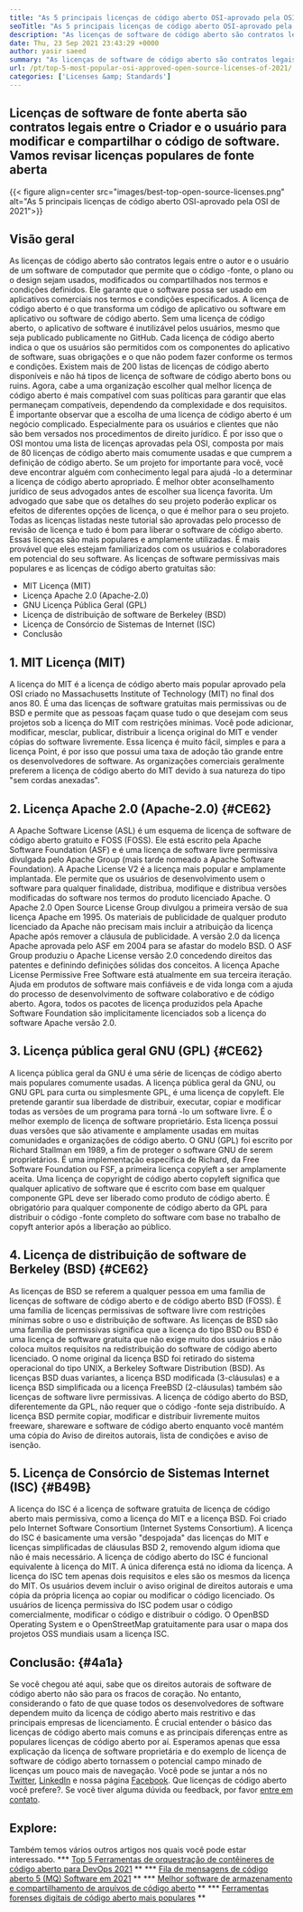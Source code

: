 ```yaml
---
title: "As 5 principais licenças de código aberto OSI-aprovado pela OSI de 2021" 
seoTitle: "As 5 principais licenças de código aberto OSI-aprovado pela OSI de 2021" 
description: "As licenças de software de código aberto são contratos legais entre o Criador e o usuário para modificar e compartilhar o código de software. Vamos revisar licenças populares de fonte aberta" 
date: Thu, 23 Sep 2021 23:43:29 +0000
author: yasir saeed
summary: "As licenças de software de código aberto são contratos legais entre o Criador e o usuário para modificar e compartilhar o código de software. Vamos revisar licenças populares de fonte aberta" 
url: /pt/top-5-most-popular-osi-approved-open-source-licenses-of-2021/
categories: ['Licenses &amp; Standards']
---
```


## Licenças de software de fonte aberta são contratos legais entre o Criador e o usuário para modificar e compartilhar o código de software. Vamos revisar licenças populares de fonte aberta

{{< figure align=center src="images/best-top-open-source-licenses.png" alt="As 5 principais licenças de código aberto OSI-aprovado pela OSI de 2021">}}


## **Visão geral**
As licenças de código aberto são contratos legais entre o autor e o usuário de um software de computador que permite que o código -fonte, o plano ou o design sejam usados, modificados ou compartilhados nos termos e condições definidos. Ele garante que o software possa ser usado em aplicativos comerciais nos termos e condições especificados. A licença de código aberto é o que transforma um código de aplicativo ou software em aplicativo ou software de código aberto. Sem uma licença de código aberto, o aplicativo de software é inutilizável pelos usuários, mesmo que seja publicado publicamente no GitHub. Cada licença de código aberto indica o que os usuários são permitidos com os componentes do aplicativo de software, suas obrigações e o que não podem fazer conforme os termos e condições.
Existem mais de 200 listas de licenças de código aberto disponíveis e não há tipos de licença de software de código aberto bons ou ruins. Agora, cabe a uma organização escolher qual melhor licença de código aberto é mais compatível com suas políticas para garantir que elas permaneçam compatíveis, dependendo da complexidade e dos requisitos. É importante observar que a escolha de uma licença de código aberto é um negócio complicado. Especialmente para os usuários e clientes que não são bem versados ​​nos procedimentos de direito jurídico. É por isso que o OSI montou uma lista de licenças aprovadas pela OSI, composta por mais de 80 licenças de código aberto mais comumente usadas e que cumprem a definição de código aberto.
Se um projeto for importante para você, você deve encontrar alguém com conhecimento legal para ajudá -lo a determinar a licença de código aberto apropriado. É melhor obter aconselhamento jurídico de seus advogados antes de escolher sua licença favorita. Um advogado que sabe que os detalhes do seu projeto poderão explicar os efeitos de diferentes opções de licença, o que é melhor para o seu projeto. Todas as licenças listadas neste tutorial são aprovadas pelo processo de revisão de licença e tudo é bom para liberar o software de código aberto. Essas licenças são mais populares e amplamente utilizadas. É mais provável que eles estejam familiarizados com os usuários e colaboradores em potencial do seu software. As licenças de software permissivas mais populares e as licenças de código aberto gratuitas são:
  * MIT Licença (MIT)
  * Licença Apache 2.0 (Apache-2.0)
  * GNU Licença Pública Geral (GPL)
  * Licença de distribuição de software de Berkeley (BSD)
  * Licença de Consórcio de Sistemas de Internet (ISC)
  * Conclusão

## 1. MIT Licença (MIT)
A licença do MIT é a licença de código aberto mais popular aprovado pela OSI criado no Massachusetts Institute of Technology (MIT) no final dos anos 80. É uma das licenças de software gratuitas mais permissivas ou de BSD e permite que as pessoas façam quase tudo o que desejam com seus projetos sob a licença do MIT com restrições mínimas.
Você pode adicionar, modificar, mesclar, publicar, distribuir a licença original do MIT e vender cópias do software livremente. Essa licença é muito fácil, simples e para a licença Point, é por isso que possui uma taxa de adoção tão grande entre os desenvolvedores de software. As organizações comerciais geralmente preferem a licença de código aberto do MIT devido à sua natureza do tipo "sem cordas anexadas".

## 2. Licença Apache 2.0 (Apache-2.0) {#CE62}
A Apache Software License (ASL) é um esquema de licença de software de código aberto gratuito e FOSS (FOSS). Ele está escrito pela Apache Software Foundation (ASF) e é uma licença de software livre permissiva divulgada pelo Apache Group (mais tarde nomeado a Apache Software Foundation). A Apache License V2 é a licença mais popular e amplamente implantada. Ele permite que os usuários de desenvolvimento usem o software para qualquer finalidade, distribua, modifique e distribua versões modificadas do software nos termos do produto licenciado Apache. O Apache 2.0 Open Source License Group divulgou a primeira versão de sua licença Apache em 1995.
Os materiais de publicidade de qualquer produto licenciado da Apache não precisam mais incluir a atribuição da licença Apache após remover a cláusula de publicidade. A versão 2.0 da licença Apache aprovada pelo ASF em 2004 para se afastar do modelo BSD. O ASF Group produziu o Apache License versão 2.0 concedendo direitos das patentes e definindo definições sólidas dos conceitos. A licença Apache License Permissive Free Software está atualmente em sua terceira iteração. Ajuda em produtos de software mais confiáveis ​​e de vida longa com a ajuda do processo de desenvolvimento de software colaborativo e de código aberto. Agora, todos os pacotes de licença produzidos pela Apache Software Foundation são implicitamente licenciados sob a licença do software Apache versão 2.0.

## 3. Licença pública geral GNU (GPL) {#CE62}
A licença pública geral da GNU é uma série de licenças de código aberto mais populares comumente usadas. A licença pública geral da GNU, ou GNU GPL para curta ou simplesmente GPL, é uma licença de copyleft. Ele pretende garantir sua liberdade de distribuir, executar, copiar e modificar todas as versões de um programa para torná -lo um software livre. É o melhor exemplo de licença de software proprietário. Esta licença possui duas versões que são ativamente e amplamente usadas em muitas comunidades e organizações de código aberto.
O GNU (GPL) foi escrito por Richard Stallman em 1989, a fim de proteger o software GNU de serem proprietários. É uma implementação específica de Richard, da Free Software Foundation ou FSF, a primeira licença copyleft a ser amplamente aceita. Uma licença de copyright de código aberto copyleft significa que qualquer aplicativo de software que é escrito com base em qualquer componente GPL deve ser liberado como produto de código aberto. É obrigatório para qualquer componente de código aberto da GPL para distribuir o código -fonte completo do software com base no trabalho de copyft anterior após a liberação ao público.

## 4. Licença de distribuição de software de Berkeley (BSD) {#CE62}
As licenças de BSD se referem a qualquer pessoa em uma família de licenças de software de código aberto e de código aberto BSD (FOSS). É uma família de licenças permissivas de software livre com restrições mínimas sobre o uso e distribuição de software. As licenças de BSD são uma família de permissivas significa que a licença do tipo BSD ou BSD é uma licença de software gratuita que não exige muito dos usuários e não coloca muitos requisitos na redistribuição do software de código aberto licenciado.
O nome original da licença BSD foi retirado do sistema operacional do tipo UNIX, a Berkeley Software Distribution (BSD). As licenças BSD duas variantes, a licença BSD modificada (3-cláusulas) e a licença BSD simplificada ou a licença FreeBSD (2-cláusulas) também são licenças de software livre permissivas. A licença de código aberto do BSD, diferentemente da GPL, não requer que o código -fonte seja distribuído. A licença BSD permite copiar, modificar e distribuir livremente muitos freeware, shareware e software de código aberto enquanto você mantém uma cópia do Aviso de direitos autorais, lista de condições e aviso de isenção.

## 5. Licença de Consórcio de Sistemas Internet (ISC) {#B49B}
A licença do ISC é a licença de software gratuita de licença de código aberto mais permissiva, como a licença do MIT e a licença BSD. Foi criado pelo Internet Software Consortium (Internet Systems Consortium). A licença do ISC é basicamente uma versão "despojada" das licenças do MIT e licenças simplificadas de cláusulas BSD 2, removendo algum idioma que não é mais necessário.
A licença de código aberto do ISC é funcional equivalente à licença do MIT. A única diferença está no idioma da licença. A licença do ISC tem apenas dois requisitos e eles são os mesmos da licença do MIT. Os usuários devem incluir o aviso original de direitos autorais e uma cópia da própria licença ao copiar ou modificar o código licenciado. Os usuários de licença permissiva do ISC podem usar o código comercialmente, modificar o código e distribuir o código. O OpenBSD Operating System e o OpenStreetMap gratuitamente para usar o mapa dos projetos OSS mundiais usam a licença ISC.

## Conclusão: {#4a1a}
Se você chegou até aqui, sabe que os direitos autorais de software de código aberto não são para os fracos de coração. No entanto, considerando o fato de que quase todos os desenvolvedores de software dependem muito da licença de código aberto mais restritivo e das principais empresas de licenciamento. É crucial entender o básico das licenças de código aberto mais comuns e as principais diferenças entre as populares licenças de código aberto por aí. Esperamos apenas que essa explicação da licença de software proprietária e do exemplo de licença de software de código aberto tornassem o potencial campo minado de licenças um pouco mais de navegação.
Você pode se juntar a nós no [Twitter][1], [LinkedIn][2] e nossa página [Facebook][3]. Que licenças de código aberto você prefere?. Se você tiver alguma dúvida ou feedback, por favor [entre em contato][4].

## Explore:
Também temos vários outros artigos nos quais você pode estar interessado.
  *** [Top 5 Ferramentas de orquestração de contêineres de código aberto para DevOps 2021][5] **
  *** [Fila de mensagens de código aberto 5 (MQ) Software em 2021][6] **
  *** [Melhor software de armazenamento e compartilhamento de arquivos de código aberto][7] **
  *** [Ferramentas forenses digitais de código aberto mais populares][8] **

  
[1]: https://twitter.com/containerize_co
[2]: https://www.linkedin.com/company/containerize/
[3]: http://facebook.com/containerize
[4]: mailto:yasir.saeed@aspose.com
[5]: https://blog.containerize.com/devops/top-5-open-source-container-orchestration-tools-for-devops-in-2021/
[6]: https://blog.containerize.com/message-queue-software/top-5-open-source-message-queue-software-in-2021/
[7]: https://products.containerize.com/backup-and-sync/
[8]: https://blog.containerize.com/digital-forensic-tools/top-5-open-source-digital-forensic-tools-in-2021/
